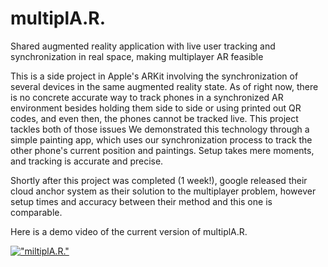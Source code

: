 # multiplA.R.
Shared augmented reality application with live user tracking and synchronization in real space, making multiplayer AR feasible

This is a side project in Apple's ARKit involving the synchronization of several devices in the same augmented reality state. 
As of right now, there is no concrete accurate way to track phones in a synchronized AR environment besides holding them side to side or using printed out QR codes, and even then, the phones cannot be tracked live. This project tackles both of those issues
We demonstrated this technology through a simple painting app, which uses our synchronization process to track the other phone's current position and paintings. Setup takes mere moments, and tracking is accurate and precise.

Shortly after this project was completed (1 week!), google released their cloud anchor system as their solution to the multiplayer problem, however setup times and accuracy between their method and this one is comparable.

Here is a demo video of the current version of multiplA.R.

[!["miltiplA.R."](http://img.youtube.com/vi/Kh2ZaAuBb9U/0.jpg)](http://www.youtube.com/watch?v=Kh2ZaAuBb9U "multiplA.R. demo")
